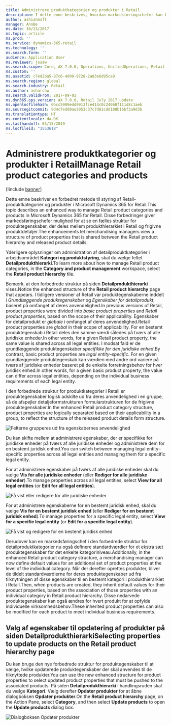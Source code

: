 ```yaml
---
title: Administrere produktkategorier og produkter i Retail
description: I dette emne beskrives, hvordan markedsføringschefer kan bruge detailproduktkategorier til at administrere relationer mellem detailprodukthierarkiet og oplysninger om frigivne produkter.
author: ashishmsft
manager: AnnBe
ms.date: 10/23/2017
ms.topic: article
ms.prod: ''
ms.service: dynamics-365-retail
ms.technology: ''
ms.search.form: ''
audience: Application User
ms.reviewer: josaw
ms.search.scope: Core, AX 7.0.0, Operations, UnifiedOperations, Retail
ms.custom: ''
ms.assetid: c7ed2ba5-87c6-4d99-9728-2a83e6d95ca9
ms.search.region: global
ms.search.industry: Retail
ms.author: asharchw
ms.search.validFrom: 2017-09-01
ms.dyn365.ops.version: AX 7.0.0, Retail July 2017 update
ms.openlocfilehash: 0bcc5989edd9913fce414c0c24068f111d8c1aeb
ms.sourcegitcommit: 9d4c7edd0ae2053c37c7d81cdd180b16bf3a9d3b
ms.translationtype: HT
ms.contentlocale: da-DK
ms.lasthandoff: 05/15/2019
ms.locfileid: "1553618"
---
```

# <a name="manage-retail-product-categories-and-products"></a><span data-ttu-id="98873-103">Administrere produktkategorier og produkter i Retail</span><span class="sxs-lookup"><span data-stu-id="98873-103">Manage Retail product categories and products</span></span>

[!include [banner](./includes/banner.md)]

<span data-ttu-id="98873-104">Dette emne beskriver en forbedret metode til styring af Retail-produktkategorier og produkter i Microsoft Dynamics 365 for Retail.</span><span class="sxs-lookup"><span data-stu-id="98873-104">This topic describes an enhanced way to manage Retail product categories and products in Microsoft Dynamics 365 for Retail.</span></span> <span data-ttu-id="98873-105">Disse forbedringer giver markedsføringschefer mulighed for at se en fælles struktur for produktegenskaber, der deles mellem produkthierarkiet i Retail og frigivne produktdetaljer.</span><span class="sxs-lookup"><span data-stu-id="98873-105">The enhancements let merchandising managers view a structure of product properties that is shared between the Retail product hierarchy and released product details.</span></span>

<span data-ttu-id="98873-106">Yderligere oplysninger om administration af detailproduktkategorier i arbejdsområdet **Kategori og produktstyring**, skal du vælge feltet **Detailprodukthierarki**.</span><span class="sxs-lookup"><span data-stu-id="98873-106">To learn more about how to manage Retail product categories, in the **Category and product management** workspace, select the **Retail product hierarchy** tile.</span></span>

<span data-ttu-id="98873-107">Bemærk, at den forbedrede struktur på siden **Detailprodukthierarki** vises.</span><span class="sxs-lookup"><span data-stu-id="98873-107">Notice the enhanced structure of the **Retail product hierarchy** page that appears.</span></span> <span data-ttu-id="98873-108">I tidligere versioner af Retail var produktegenskaberne inddelt i *Grundlæggende produktegenskaber* og *Egenskaber for detailprodukt*, baseret på omfanget af deres anvendelighed.</span><span class="sxs-lookup"><span data-stu-id="98873-108">In previous versions of Retail, product properties were divided into *basic product properties* and *Retail product properties*, based on the scope of their applicability.</span></span> <span data-ttu-id="98873-109">Egenskaber for detailprodukt er *globale* i omfanget af deres anvendelighed.</span><span class="sxs-lookup"><span data-stu-id="98873-109">Retail product properties are *global* in their scope of applicability.</span></span> <span data-ttu-id="98873-110">For en bestemt produktegenskab i Retail deles den samme værdi således på tværs af alle juridiske enheder.</span><span class="sxs-lookup"><span data-stu-id="98873-110">In other words, for a given Retail product property, the same value is shared across all legal entities.</span></span> <span data-ttu-id="98873-111">I modsat fald er de grundlæggende produktegenskaber *specifikke for den juridiske enhed*.</span><span class="sxs-lookup"><span data-stu-id="98873-111">By contrast, basic product properties are *legal entity–specific*.</span></span> <span data-ttu-id="98873-112">For en given grundlæggende produktegenskab kan værdien med andre ord variere på tværs af juridiske enheder baseret på de enkelte forretningsbehov for hver juridisk enhed.</span><span class="sxs-lookup"><span data-stu-id="98873-112">In other words, for a given basic product property, the value can differ across legal entities, depending on the individual business requirements of each legal entity.</span></span>

<span data-ttu-id="98873-113">I den forbedrede struktur for produktkategorier i Retail er produktegenskaber logisk adskilte ud fra deres anvendelighed i en gruppe, så de afspejler detaljeformstrukturen formularstrukturen for de frigivne produktegenskaber.</span><span class="sxs-lookup"><span data-stu-id="98873-113">In the enhanced Retail product category structure, product properties are logically separated based on their applicability in a group, to reflect the structure of the released product details form structure.</span></span>

![Felterne grupperes ud fra egenskabernes anvendelighed](media/NoticeGroupingOfFieldsBasedOnTheirScope.PNG)

<span data-ttu-id="98873-115">Du kan skifte mellem at administrere egenskaber, der er specifikke for juridiske enheder på tværs af alle juridiske enheder og administrere dem for en bestemt juridisk enhed.</span><span class="sxs-lookup"><span data-stu-id="98873-115">You can switch between managing legal entity–specific properties across all legal entities and managing them for a specific legal entity.</span></span>

<span data-ttu-id="98873-116">For at administrere egenskaber på tværs af alle juridiske enheder skal du vælge **Vis for alle juridiske enheder** (eller **Rediger for alle juridiske enheder**).</span><span class="sxs-lookup"><span data-stu-id="98873-116">To manage properties across all legal entities, select **View for all legal entities** (or **Edit for all legal entities**).</span></span>

![Få vist eller redigere for alle juridiske enheder](media/ToggleBackToEditForSpecificLegalEntity.PNG)

<span data-ttu-id="98873-118">For at administrere egenskaberne for en bestemt juridisk enhed, skal du vælge **Vis for en bestemt juridisk enhed** (eller **Rediger for en bestemt juridisk enhed**).</span><span class="sxs-lookup"><span data-stu-id="98873-118">To manage properties for a specific legal entity, select **View for a specific legal entity** (or **Edit for a specific legal entity**).</span></span>

![Få vist og redigere for en bestemt juridisk enhed](media/ToggleToEditForAllLegalEntities.PNG)

<span data-ttu-id="98873-120">Derudover kan en markedsføringschef i den forbedrede struktur for detailproduktkategorier nu også definere standardværdier for et ekstra sæt produktegenskaber for det enkelte kategoriniveau.</span><span class="sxs-lookup"><span data-stu-id="98873-120">Additionally, in the enhanced Retail product category structure, a merchandising manager can now define default values for an additional set of product properties at the level of the individual category.</span></span> <span data-ttu-id="98873-121">Når der derefter oprettes produkter, bliver de tildelt standardværdierne for deres produktegenskaber ud fra tilknytningen af disse egenskaber til en bestemt kategori i produkthierarkiet i Retail.</span><span class="sxs-lookup"><span data-stu-id="98873-121">Then, when products are created, they inherit default values for their product properties, based on the association of those properties with an individual category in Retail product hierarchy.</span></span> <span data-ttu-id="98873-122">Disse nedarvede produktegenskaber kan også ændres for hvert produkt for at opfylde individuelle virksomhedsbehov.</span><span class="sxs-lookup"><span data-stu-id="98873-122">These inherited product properties can also be modified for each product to meet individual business requirements.</span></span>

## <a name="selecting-properties-to-update-products-on-the-retail-product-hierarchy-page"></a><span data-ttu-id="98873-123">Valg af egenskaber til opdatering af produkter på siden Detailprodukthierarki</span><span class="sxs-lookup"><span data-stu-id="98873-123">Selecting properties to update products on the Retail product hierarchy page</span></span>

<span data-ttu-id="98873-124">Du kan bruge den nye forbedrede struktur for produktegenskaber til at vælge, hvilke opdaterede produktegenskaber der skal anvendes til de tilknyttede produkter.</span><span class="sxs-lookup"><span data-stu-id="98873-124">You can use the new enhanced structure for product properties to select updated product properties that must be pushed to the associated products.</span></span> <span data-ttu-id="98873-125">På siden **Detailprodukthierarki** i handlingsruden skal du vælge **Kategori**. Vælg derefter **Opdater produkter** for at åbne dialogboksen **Opdater produkter**.</span><span class="sxs-lookup"><span data-stu-id="98873-125">On the **Retail product hierarchy** page, on the Action Pane, select **Category**, and then select **Update products** to open the **Update products** dialog box.</span></span>

![Dialogboksen Opdater produkter](media/NewUpdateProductsEnhancedView.PNG)
